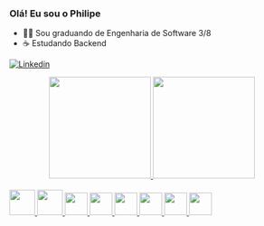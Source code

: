 ### Olá! Eu sou o Philipe

- 👨‍🎓 Sou graduando de Engenharia de Software 3/8
- ☕ Estudando Backend

[![Linkedin](https://img.shields.io/badge/LinkedIn-0077B5?style=for-the-badge&logo=linkedin&logoColor=white)](https://www.linkedin.com/in/ophilipelima/)

<div align="center">
  <a href="https://github.com/ophilipelima">
  <img height="180em" src="https://github-readme-stats.vercel.app/api?username=ophilipelima&show_icons=true&theme=radical"/>
  <img height="180em" src="https://github-readme-stats.vercel.app/api/top-langs/?username=ophilipelima&layout=compact&langs_count=7&theme=radical"/>
</div>

<div style=display: iline_block><br/>
  <img src="https://cdn.jsdelivr.net/gh/devicons/devicon/icons/java/java-original-wordmark.svg" heigth="35"         width="45"/> 
  <img src="https://cdn.jsdelivr.net/gh/devicons/devicon/icons/c/c-original.svg" heigth="35" width="45" />
  <img src="https://cdn.jsdelivr.net/gh/devicons/devicon/icons/html5/html5-original.svg" heigth="30" width="40" />
  <img src="https://cdn.jsdelivr.net/gh/devicons/devicon/icons/css3/css3-original.svg" heigth="30" width="40" />
  <img src="https://cdn.jsdelivr.net/gh/devicons/devicon/icons/git/git-original.svg" heigth="30" width="40" />
  <img src="https://cdn.jsdelivr.net/gh/devicons/devicon/icons/github/github-original.svg" heigth="30" width="40"/>
   <img src="https://www.svgrepo.com/show/353685/eclipse-icon.svg" heigth="30" width="40"/>
  <img src="https://cdn.jsdelivr.net/gh/devicons/devicon/icons/vscode/vscode-original.svg" heigth="30" width="40" />
</div>
